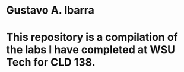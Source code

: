 # Gustavo A. Ibarra

# This repository is a compilation of the labs I have completed at WSU Tech for CLD 138.
